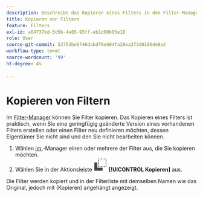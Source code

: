 ```yaml
---
description: Beschreibt das Kopieren eines Filters in den Filter-Manager
title: Kopieren von Filtern
feature: Filters
exl-id: a64737bd-5d5b-4e85-95ff-eb1d90b95e18
role: User
source-git-commit: 52752beb746dabdf0e604fa28ea373d0106de8a2
workflow-type: tm+mt
source-wordcount: '99'
ht-degree: 4%

---
```


# Kopieren von Filtern

Im [Filter-Manager](manage-filters.md) können Sie Filter kopieren. Das Kopieren eines Filters ist praktisch, wenn Sie eine geringfügig geänderte Version eines vorhandenen Filters erstellen oder einen Filter neu definieren möchten, dessen Eigentümer Sie nicht sind und den Sie nicht bearbeiten können.

1. Wählen [ im ](manage-filters.md)-Manager einen oder mehrere der Filter aus, die Sie kopieren möchten.
1. Wählen Sie in der Aktionsleiste ![Kopieren](/help/assets/icons/Copy.svg) **[!UICONTROL Kopieren]** aus.

Die Filter werden kopiert und in der Filterliste mit demselben Namen wie das Original, jedoch mit (Kopieren) angehängt angezeigt.
